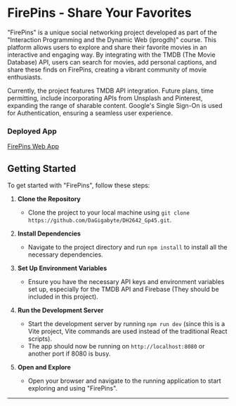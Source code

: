 # FirePins - Share Your Favorites

"FirePins" is a unique social networking project developed as part of the "Interaction Programming and the Dynamic Web (iprogdh)" course. This platform allows users to explore and share their favorite movies in an interactive and engaging way. By integrating with the TMDB (The Movie Database) API, users can search for movies, add personal captions, and share these finds on FirePins, creating a vibrant community of movie enthusiasts.

Currently, the project features TMDB API integration. Future plans, time permitting, include incorporating APIs from Unsplash and Pinterest, expanding the range of sharable content. Google's Single Sign-On is used for Authentication, ensuring a seamless user experience.

### Deployed App

[FirePins Web App](https://dh2642-gp45.web.app/)

## Getting Started

To get started with "FirePins", follow these steps:

1. **Clone the Repository**

   - Clone the project to your local machine using `git clone https://github.com/DaGigabyte/DH2642_Gp45.git`.

2. **Install Dependencies**

   - Navigate to the project directory and run `npm install` to install all the necessary dependencies.

3. **Set Up Environment Variables**

   - Ensure you have the necessary API keys and environment variables set up, especially for the TMDB API and Firebase (They should be included in this project).

4. **Run the Development Server**

   - Start the development server by running `npm run dev` (since this is a Vite project, Vite commands are used instead of the traditional React scripts).
   - The app should now be running on `http://localhost:8080` or another port if 8080 is busy.

5. **Open and Explore**
   - Open your browser and navigate to the running application to start exploring and using "FirePins".

---
